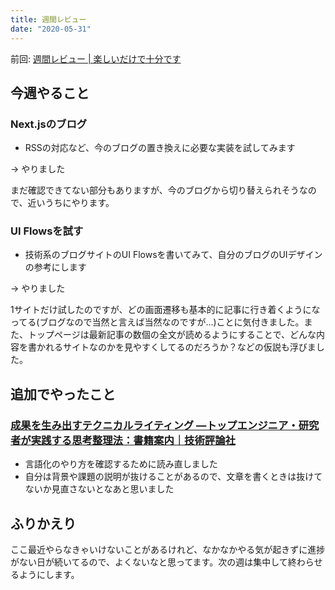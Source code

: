 ```yaml
---
title: 週間レビュー
date: "2020-05-31"
---
```


前回: [週間レビュー | 楽しいだけで十分です](https://yinm.info/20200517/)

## 今週やること

### Next.jsのブログ
- RSSの対応など、今のブログの置き換えに必要な実装を試してみます

-> やりました

まだ確認できてない部分もありますが、今のブログから切り替えられそうなので、近いうちにやります。

### UI Flowsを試す
- 技術系のブログサイトのUI Flowsを書いてみて、自分のブログのUIデザインの参考にします

-> やりました

1サイトだけ試したのですが、どの画面遷移も基本的に記事に行き着くようになってる(ブログなので当然と言えば当然なのですが...)ことに気付きました。また、トップページは最新記事の数個の全文が読めるようにすることで、どんな内容を書かれるサイトなのかを見やすくしてるのだろうか？などの仮説も浮びました。

## 追加でやったこと

### [成果を生み出すテクニカルライティング ―トップエンジニア・研究者が実践する思考整理法：書籍案内｜技術評論社](https://gihyo.jp/book/2019/978-4-297-10406-1)
- 言語化のやり方を確認するために読み直しました
- 自分は背景や課題の説明が抜けることがあるので、文章を書くときは抜けてないか見直さないとなあと思いました

## ふりかえり
ここ最近やらなきゃいけないことがあるけれど、なかなかやる気が起きずに進捗がない日が続いてるので、よくないなと思ってます。次の週は集中して終わらせるようにします。

